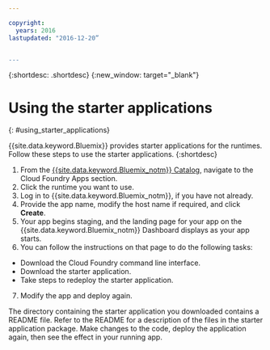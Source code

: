 ```yaml
---

copyright:
  years: 2016
lastupdated: "2016-12-20”


---
```


{:shortdesc: .shortdesc}
{:new_window: target="_blank"}


# Using the starter applications
{: #using_starter_applications}

{{site.data.keyword.Bluemix}} provides starter applications for the runtimes.
Follow these steps to use the starter applications.
{:shortdesc}

1. From the [{{site.data.keyword.Bluemix_notm}} Catalog](https://console.{DomainName}/catalog/),
navigate to the Cloud Foundry Apps section.
2. Click the runtime you want to use.
3. Log in to {{site.data.keyword.Bluemix_notm}}, if you have not already.
4. Provide the app name, modify the host name if required, and click **Create**.
5. Your app begins staging, and the landing page for your app on the {{site.data.keyword.Bluemix_notm}} Dashboard displays as your app starts.
6. You can follow the instructions on that page to do the following tasks:
  * Download the Cloud Foundry command line interface.
  * Download the starter application.
  * Take steps to redeploy the starter application.
7. Modify the app and deploy again.

The directory containing the starter application you downloaded contains a README file.  Refer to the README for a description of the files in the starter application package.  Make changes to the code, deploy the application again, then see the effect in your running app.  
